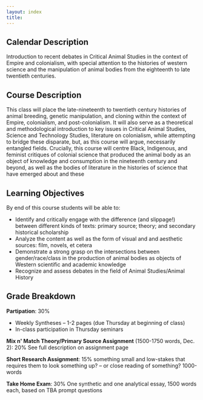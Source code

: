 ```yaml
---
layout: index
title: 
---
```


## Calendar Description

Introduction to recent debates in Critical Animal Studies in the context of Empire and colonialism, with special attention to the histories of western science and the manipulation of animal bodies from the eighteenth to late twentieth centuries.

## Course Description

This class will place the late-nineteenth to twentieth century histories of animal breeding, genetic manipulation, and cloning within the context of Empire, colonialism, and post-colonialism. It will also serve as a theoretical and methodological introduction to key issues in Critical Animal Studies, Science and Technology Studies, literature on colonialism, while attempting to bridge these disparate, but, as this course will argue, necessarily entangled fields. Crucially, this course will centre Black, Indigenous, and feminist critiques of colonial science that produced the animal body as an object of knowledge and consumption in the nineteenth century and beyond, as well as the bodies of literature in the histories of science that have emerged about and these 


## Learning Objectives

By end of this course students will be able to:
* Identify and critically engage with the difference (and slippage!) between different kinds of texts: primary source; theory; and secondary historical scholarship
* Analyze the content as well as the form of visual and and aesthetic sources: film, novels, et cetera
* Demonstrate a strong grasp on the intersections between gender/race/class in the production of animal bodies as objects of Western scientific and academic knowledge 
* Recognize and assess debates in the field of Animal Studies/Animal History 

## Grade Breakdown

**Partipation**: 30%
* Weekly Syntheses – 1-2 pages (due Thursday at beginning of class)
* In-class participation in Thursday seminars

**Mix n' Match Theory/Primary Source Assignment** (1500-1750 words, Dec. 2): 20%
See full description on assignment page 

**Short Research Assignment**: 15%
something small and low-stakes that requires them to look something up? – or close reading of something? 1000-words

**Take Home Exam**: 30%
One synthetic and one analytical essay, 1500 words each, based on TBA prompt questions
